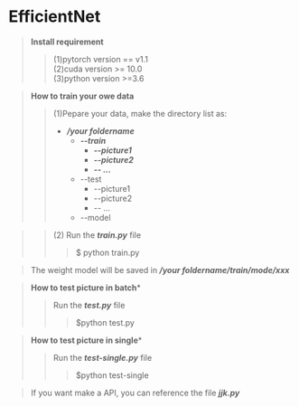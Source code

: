 # EfficientNet
>**Install requirement**  
>>(1)pytorch version == v1.1  
>>(2)cuda version >= 10.0  
>>(3)python version >=3.6  

>**How to train your owe data**   
>>(1)Pepare your data, make the directory list as:
>>   * ***/your foldername***  
>>       * ***--train***  
>>         * ***--picture1***  
>>         * ***--picture2***  
>>         * ***-- ...***  
>>       * --test  
>>         * --picture1  
>>         * --picture2  
>>         * -- ...  
>>      * --model  
  
>>(2) Run the ***train.py*** file  
>>>   $ python train.py  
  
>The weight model will be saved in ***/your foldername/train/mode/xxx***  
  
>**How to test picture in batch***  
>>Run the ***test.py*** file  
>>> $python test.py  
  
>**How to test picture in single*** 
>>Run the ***test-single.py*** file  
>>> $python test-single  
  
>If you want make a API, you can reference the file ***jjk.py***  



